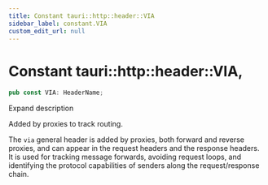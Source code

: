 ```yaml
---
title: Constant tauri::http::header::VIA
sidebar_label: constant.VIA
custom_edit_url: null
---
```


  # Constant tauri::http&#x3A;:header::VIA,

```rs
pub const VIA: HeaderName;
```

Expand description

Added by proxies to track routing.

The `via` general header is added by proxies, both forward and reverse proxies, and can appear in the request headers and the response headers. It is used for tracking message forwards, avoiding request loops, and identifying the protocol capabilities of senders along the request/response chain.
  